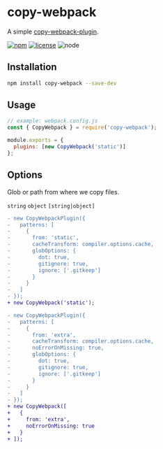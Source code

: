 # copy-webpack

A simple [copy-webpack-plugin].

[![npm][npm-badge]][npm-url]
[![license][license-badge]][github-url]
![node][node-badge]

## Installation

```bash
npm install copy-webpack --save-dev
```

## Usage

```js
// example: webpack.config.js
const { CopyWebpack } = require('copy-webpack');

module.exports = {
  plugins: [new CopyWebpack('static')]
};
```

## Options

Glob or path from where we copy files.

`string` `object` `[string|object]`

```diff
- new CopyWebpackPlugin({
-   patterns: [
-     {
-       from: 'static',
-       cacheTransform: compiler.options.cache,
-       globOptions: {
-         dot: true,
-         gitignore: true,
-         ignore: ['.gitkeep']
-       }
-     }
-   ]
- });
+ new CopyWebpack('static');
```

```diff
- new CopyWebpackPlugin({
-   patterns: [
-     {
-       from: 'extra',
-       cacheTransform: compiler.options.cache,
-       noErrorOnMissing: true,
-       globOptions: {
-         dot: true,
-         gitignore: true,
-         ignore: ['.gitkeep']
-       }
-     }
-   ]
- });
+ new CopyWebpack([
+   {
+     from: 'extra',
+     noErrorOnMissing: true
+   }
+ ]);
```

[copy-webpack-plugin]: https://github.com/webpack-contrib/copy-webpack-plugin
[npm-url]: https://www.npmjs.com/package/copy-webpack
[npm-badge]: https://img.shields.io/npm/v/copy-webpack.svg?style=flat-square&logo=npm
[github-url]: https://github.com/best-shot/copy-webpack
[node-badge]: https://img.shields.io/node/v/copy-webpack.svg?style=flat-square&colorB=green&logo=node.js
[license-badge]: https://img.shields.io/npm/l/copy-webpack.svg?style=flat-square&colorB=blue&logo=github
